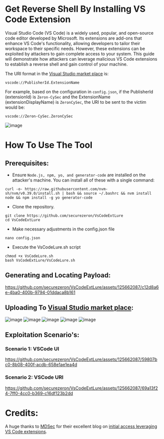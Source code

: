 # Get Reverse Shell By Installing VS Code Extension

Visual Studio Code (VS Code) is a widely used, popular, and open-source code editor developed by Microsoft. Its extensions are add-ons that enhance VS Code's functionality, allowing developers to tailor their workspace to their specific needs. However, these extensions can be exploited by attackers to gain complete access to your system. This guide will demonstrate how attackers can leverage malicious VS Code extensions to establish a reverse shell and gain control of your machine.

The URI format in the [Visual Studio market place](https://marketplace.visualstudio.com/) is: 
```
vscode://PublisherId.ExtensionName
```

For example, based on the configuration in `config.json`, if the PublisherId (extensionId) is `Zeron-CySec` and the ExtensionName (extensionDisplayName) is `ZeronCySec`, the URI to be sent to the victim would be:
```
vscode://Zeron-CySec.ZeronCySec
```
![image](https://github.com/securezeron/VsCodeExtLure/assets/125662087/076b8bde-cd1c-416f-92a7-4a1808044a0c)


# How To Use The Tool
## Prerequisites:

- Ensure `Node.js, npm, yo, and generator-code` are installed on the attacker's machine. You can install all of these with a single command:
```
curl -o- https://raw.githubusercontent.com/nvm-sh/nvm/v0.39.0/install.sh | bash && source ~/.bashrc && nvm install node && npm install -g yo generator-code
```
- Clone the repository.
```
git clone https://github.com/securezeron/VsCodeExtLure
cd VsCodeExtLure
```
- Make necessary adjustments in the config.json file
```
nano config.json
```
- Execute the VsCodeLure.sh script
```
chmod +x VsCodeLure.sh
bash VsCodeExtLure/VsCodeLure.sh
```
## Generating and Locating Payload: 
https://github.com/securezeron/VsCodeExtLure/assets/125662087/c12d8a6e-4ba0-400b-9794-01ddaca8b161

## Uploading To [Visual Studio market place](https://marketplace.visualstudio.com/):
![image](https://github.com/securezeron/VsCodeExtLure/assets/125662087/56d4c36e-173e-4b42-aac9-5249809a3f6e)
![image](https://github.com/securezeron/VsCodeExtLure/assets/125662087/bd47490b-6f79-4138-9faf-940b432f26ec)
![image](https://github.com/securezeron/VsCodeExtLure/assets/125662087/4ff7875e-bf3e-4f32-9dc5-83531cd48d4b)
![image](https://github.com/securezeron/VsCodeExtLure/assets/125662087/03b1c132-1ca0-499b-a11e-c93f46546cb8)
![image](https://github.com/securezeron/VsCodeExtLure/assets/125662087/54845608-45c8-4560-ac20-2896758e2386)

## Exploitation Scenario's:
### Scenario 1: VSCode UI
https://github.com/securezeron/VsCodeExtLure/assets/125662087/59807bc0-8b08-400f-acdb-658e1ae1ea4d

### Scenario 2: VSCode URI
https://github.com/securezeron/VsCodeExtLure/assets/125662087/69a13f24-7ff0-4cc0-b369-c16df123b2dd

# Credits:
A huge thanks to [MDSec](https://www.mdsec.co.uk/) for their excellent blog on [initial access leveraging VS Code extensions](https://www.mdsec.co.uk/2023/08/leveraging-vscode-extensions-for-initial-access/).







